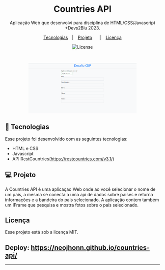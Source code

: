 <h1 align="center"> Countries API </h1>

<p align="center">
Aplicação Web que desenvolvi para disciplina de HTML/CSS/Javascript +Devs2Blu 2023.
</p>

<p align="center">
  <a href="#-tecnologias">Tecnologias</a>&nbsp;&nbsp;&nbsp;|&nbsp;&nbsp;&nbsp;
  <a href="#-projeto">Projeto</a>&nbsp;&nbsp;&nbsp;&nbsp;&nbsp;&nbsp;|&nbsp;&nbsp;&nbsp;
  <a href="#memo-licença">Licença</a>
</p>

<p align="center">
  <img alt="License" src="https://img.shields.io/static/v1?label=license&message=MIT&color=49AA26&labelColor=000000">
</p>

<br>

<p align="center">
   <img alt="movie-list-mvc" src="https://github.com/NeoJhonn/zip-codes-api/blob/main/.github/screenshot.png"
  width="70%">
</p>

## 🚀 Tecnologias

Esse projeto foi desenvolvido com as seguintes tecnologias:

- HTML e CSS
- Javascript 
- API RestCountries(https://restcountries.com/v3.1/)

## 💻 Projeto

A Countries API é uma aplicaçao Web onde ao você selecionar o nome de um país, a mesma se conecta a uma api de dados sobre países e retorna informações e a bandeira do pais selecionado. A aplicação contem também um IFrame que pesquisa e mostra fotos sobre o país selecionado.


##  Licença

Esse projeto está sob a licença MIT.

## Deploy: https://neojhonn.github.io/countries-api/
---
